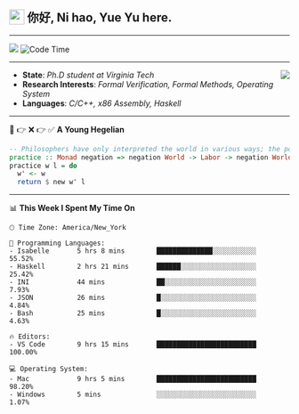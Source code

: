 <h2> <img style="vertical-align: text-bottom;" src=https://slackmojis.com/emojis/13253-yay-frog/download/ width=27> 你好, Ni hao, Yue Yu here. </h2>

---

![](https://shields.io/badge/dynamic/json?color=blue&amp;label=Visitors&amp;query=value&amp;url=https://api.countapi.xyz/hit/fishjump.fishjump) ![Code Time](https://img.shields.io/badge/Code%20Time-261%20hrs%2025%20mins-blue)

---

<img align='right' src=https://slackmojis.com/emojis/5264-coding/download> </td>

- **State**: *Ph.D student at Virginia Tech*
- **Research Interests**: *Formal Verification, Formal Methods, Operating System*
- **Languages**: *C/C++, x86 Assembly, Haskell*

---

🚫 👉 ❌ 👉 ✅ **A Young Hegelian**

``` haskell
-- Philosophers have only interpreted the world in various ways; the point is to change it.
practice :: Monad negation => negation World -> Labor -> negation World
practice w l = do
  w' <- w
  return $ new w' l
```

---


📊 **This Week I Spent My Time On** 

```text
🕑︎ Time Zone: America/New_York

💬 Programming Languages:
- Isabelle       5 hrs 8 mins        ██████████████░░░░░░░░░░░     55.52%
- Haskell        2 hrs 21 mins       ██████░░░░░░░░░░░░░░░░░░░     25.42%
- INI            44 mins             ██░░░░░░░░░░░░░░░░░░░░░░░     7.93%
- JSON           26 mins             █░░░░░░░░░░░░░░░░░░░░░░░░     4.84%
- Bash           25 mins             █░░░░░░░░░░░░░░░░░░░░░░░░     4.63%

🔥 Editors:
- VS Code        9 hrs 15 mins       █████████████████████████     100.00%

💻 Operating System:
- Mac            9 hrs 5 mins        █████████████████████████     98.20%
- Windows        5 mins              ░░░░░░░░░░░░░░░░░░░░░░░░░     1.07%
```

